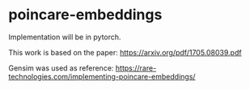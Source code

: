 # poincare-embeddings

Implementation will be in pytorch.

This work is based on the paper: https://arxiv.org/pdf/1705.08039.pdf

Gensim was used as reference: https://rare-technologies.com/implementing-poincare-embeddings/

